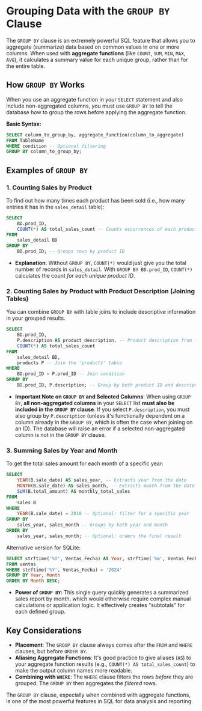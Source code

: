 # Grouping Data with the `GROUP BY` Clause

The `GROUP BY` clause is an extremely powerful SQL feature that allows you to aggregate (summarize) data based on common values in one or more columns. When used with **aggregate functions** (like `COUNT`, `SUM`, `MIN`, `MAX`, `AVG`), it calculates a summary value for each unique group, rather than for the entire table.

## How `GROUP BY` Works

When you use an aggregate function in your `SELECT` statement and also include non-aggregated columns, you must use `GROUP BY` to tell the database how to group the rows before applying the aggregate function.

**Basic Syntax:**

```sql
SELECT column_to_group_by, aggregate_function(column_to_aggregate)
FROM TableName
WHERE condition -- Optional filtering
GROUP BY column_to_group_by;
```

## Examples of `GROUP BY`

### 1. Counting Sales by Product

To find out how many times each product has been sold (i.e., how many entries it has in the `sales_detail` table):

```sql
SELECT
    BD.prod_ID,
    COUNT(*) AS total_sales_count -- Counts occurrences of each product_ID
FROM
    sales_detail BD
GROUP BY
    BD.prod_ID; -- Groups rows by product ID
```

- **Explanation**: Without `GROUP BY`, `COUNT(*)` would just give you the total number of records in `sales_detail`. With `GROUP BY BD.prod_ID`, `COUNT(*)` calculates the count _for each unique product ID_.

### 2. Counting Sales by Product with Product Description (Joining Tables)

You can combine `GROUP BY` with table joins to include descriptive information in your grouped results.

```sql
SELECT
    BD.prod_ID,
    P.description AS product_description, -- Product description from the 'products' table
    COUNT(*) AS total_sales_count
FROM
    sales_detail BD,
    products P -- Join the 'products' table
WHERE
    BD.prod_ID = P.prod_ID -- Join condition
GROUP BY
    BD.prod_ID, P.description; -- Group by both product ID and description
```

- **Important Note on `GROUP BY` and Selected Columns**: When using `GROUP BY`, **all non-aggregated columns** in your `SELECT` list **must also be included in the `GROUP BY` clause**. If you select `P.description`, you must also group by `P.description` (unless it's functionally dependent on a column already in the `GROUP BY`, which is often the case when joining on an ID). The database will raise an error if a selected non-aggregated column is not in the `GROUP BY` clause.

### 3. Summing Sales by Year and Month

To get the total sales amount for each month of a specific year:

```sql
SELECT
    YEAR(B.sale_date) AS sales_year, -- Extracts year from the date
    MONTH(B.sale_date) AS sales_month, -- Extracts month from the date
    SUM(B.total_amount) AS monthly_total_sales
FROM
    sales B
WHERE
    YEAR(B.sale_date) = 2018 -- Optional: filter for a specific year
GROUP BY
    sales_year, sales_month -- Groups by both year and month
ORDER BY
    sales_year, sales_month; -- Optional: orders the final result
```

Alternative version for SQLite:

```sql
SELECT strftime('%Y', Ventas_Fecha) AS Year, strftime('%m', Ventas_Fecha) AS Month, sum(Ventas_Total) AS Total
FROM ventas
WHERE strftime('%Y', Ventas_Fecha) = '2024'
GROUP BY Year, Month
ORDER BY Month DESC;
```

- **Power of `GROUP BY`**: This single query quickly generates a summarized sales report by month, which would otherwise require complex manual calculations or application logic. It effectively creates "subtotals" for each defined group.

## Key Considerations

- **Placement**: The `GROUP BY` clause always comes after the `FROM` and `WHERE` clauses, but before `ORDER BY`.
- **Aliasing Aggregate Functions**: It's good practice to give aliases (`AS`) to your aggregate function results (e.g., `COUNT(*) AS total_sales_count`) to make the output column names more readable.
- **Combining with `WHERE`**: The `WHERE` clause filters the rows _before_ they are grouped. The `GROUP BY` then aggregates the _filtered_ rows.

The `GROUP BY` clause, especially when combined with aggregate functions, is one of the most powerful features in SQL for data analysis and reporting.
